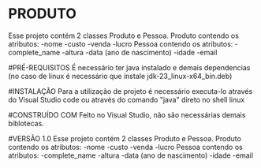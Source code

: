 # PRODUTO
Esse projeto contém 2 classes Produto e Pessoa.
Produto contendo os atributos:
-nome
-custo
-venda
-lucro
Pessoa contendo os atributos:
-complete_name
-altura
-data (ano de nascimento)
-idade
-email

#PRÉ-REQUISITOS
É necessário ter java instalado e demais dependencias (no caso de linux é necessário que instale jdk-23_linux-x64_bin.deb)

#INSTALAÇÃO
Para a utilização de projeto é necessário executa-lo através do Visual Studio code ou através do comando "java" direto no shell
linux

#CONSTRUÍDO COM
Feito no Visual Studio, não são necessárias demais biblotecas.

#VERSÃO
 1.0 
Esse projeto contém 2 classes Produto e Pessoa.
Produto contendo os atributos:
-nome
-custo
-venda
-lucro
Pessoa contendo os atributos:
-complete_name
-altura
-data (ano de nascimento)
-idade
-email
